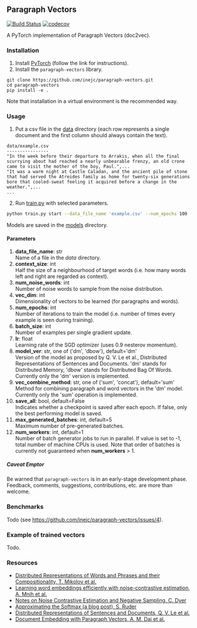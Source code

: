 ## Paragraph Vectors
[![Build Status](https://travis-ci.org/inejc/paragraph-vectors.svg?branch=master)](https://travis-ci.org/inejc/paragraph-vectors)
[![codecov](https://codecov.io/gh/inejc/paragraph-vectors/branch/master/graph/badge.svg)](https://codecov.io/gh/inejc/paragraph-vectors)

A PyTorch implementation of Paragraph Vectors (doc2vec).

### Installation
1. Install [PyTorch](http://pytorch.org) (follow the link for instructions).
2. Install the `paragraph-vectors` library.
```
git clone https://github.com/inejc/paragraph-vectors.git
cd paragraph-vectors
pip install -e .
```
Note that installation in a virtual environment is the recommended way.

### Usage
1. Put a csv file in the [data](data) directory (each row represents a single document and the first column should always contain the text).
```text
data/example.csv
----------------
"In the week before their departure to Arrakis, when all the final scurrying about had reached a nearly unbearable frenzy, an old crone came to visit the mother of the boy, Paul.",...
"It was a warm night at Castle Caladan, and the ancient pile of stone that had served the Atreides family as home for twenty-six generations bore that cooled-sweat feeling it acquired before a change in the weather.",...
...
```
2. Run [train.py](paragraphvec/train.py) with selected parameters.
```bash
python train.py start --data_file_name 'example.csv' --num_epochs 100 --batch_size 32 --context_size 4 --num_noise_words 5 --vec_dim 150 --lr 1e-4
```
Models are saved in the [models](models) directory.

#### Parameters
1. **data_file_name**: str\
Name of a file in the *data* directory.
2. **context_size**: int\
Half the size of a neighbourhood of target words (i.e. how many words left and right are regarded as context).
3. **num_noise_words**: int\
Number of noise words to sample from the noise distribution.
4. **vec_dim**: int\
Dimensionality of vectors to be learned (for paragraphs and words).
5. **num_epochs**: int\
Number of iterations to train the model (i.e. number of times every example is seen during training).
6. **batch_size**: int\
Number of examples per single gradient update.
7. **lr**: float\
Learning rate of the SGD optimizer (uses 0.9 nesterov momentum).
8. **model_ver**: str, one of ('dm', 'dbow'), default='dm'\
Version of the model as proposed by Q. V. Le et al., Distributed Representations of Sentences and Documents. 'dm' stands for Distributed Memory, 'dbow' stands for Distributed Bag Of Words. Currently only the 'dm' version is implemented.
9. **vec_combine_method**: str, one of ('sum', 'concat'), default='sum'\
Method for combining paragraph and word vectors in the 'dm' model. Currently only the 'sum' operation is implemented.
10. **save_all**: bool, default=False\
Indicates whether a checkpoint is saved after each epoch. If false, only the best performing model is saved.
11. **max_generated_batches**: int, default=5\
Maximum number of pre-generated batches.
12. **num_workers**: int, default=1\
Number of batch generator jobs to run in parallel. If value is set to -1, total number of machine CPUs is used. Note that order of batches is currently not guaranteed when **num_workers** > 1.

##### Caveat Emptor
Be warned that `paragraph-vectors` is in an early-stage development phase. Feedback, comments, suggestions, contributions, etc. are more than welcome.

### Benchmarks
Todo (see https://github.com/inejc/paragraph-vectors/issues/4).

### Example of trained vectors
Todo.

### Resources
* [Distributed Representations of Words and Phrases and their Compositionality, T. Mikolov et al.](https://arxiv.org/abs/1310.4546)
* [Learning word embeddings efficiently with noise-contrastive estimation, A. Mnih et al.](http://papers.nips.cc/paper/5165-learning-word-embeddings-efficiently-with)
* [Notes on Noise Contrastive Estimation and Negative Sampling, C. Dyer](https://arxiv.org/abs/1410.8251)
* [Approximating the Softmax (a blog post), S. Ruder](http://ruder.io/word-embeddings-softmax/index.html)
* [Distributed Representations of Sentences and Documents, Q. V. Le et al.](https://arxiv.org/abs/1405.4053)
* [Document Embedding with Paragraph Vectors, A. M. Dai et al.](https://arxiv.org/abs/1507.07998)
